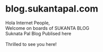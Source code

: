 # blog.sukantapal.com
Hola Internet People,
<br>Welcome on boards of SUKANTA BLOG </br>
Suknata Pal Blog Publised here
<br>
<br>Thrilled to see you here! </br>
